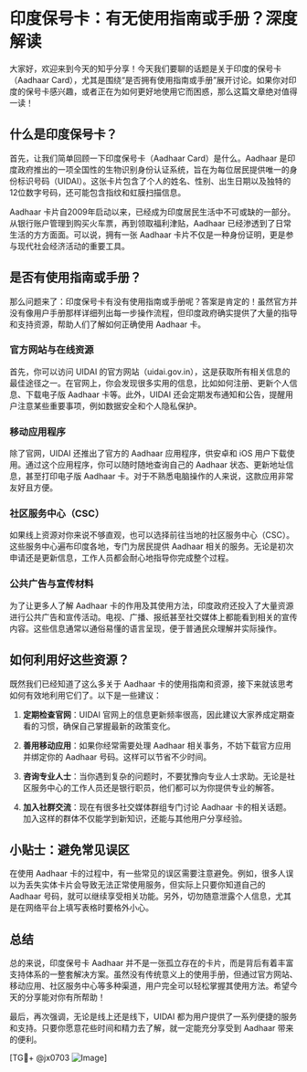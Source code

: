 # 印度保号卡：有无使用指南或手册？深度解读

大家好，欢迎来到今天的知乎分享！今天我们要聊的话题是关于印度的保号卡（Aadhaar Card），尤其是围绕“是否拥有使用指南或手册”展开讨论。如果你对印度的保号卡感兴趣，或者正在为如何更好地使用它而困惑，那么这篇文章绝对值得一读！

## 什么是印度保号卡？

首先，让我们简单回顾一下印度保号卡（Aadhaar Card）是什么。Aadhaar 是印度政府推出的一项全国性的生物识别身份认证系统，旨在为每位居民提供唯一的身份标识号码（UIDAI）。这张卡片包含了个人的姓名、性别、出生日期以及独特的12位数字号码，还可能包含指纹和虹膜扫描信息。

Aadhaar 卡片自2009年启动以来，已经成为印度居民生活中不可或缺的一部分。从银行账户管理到购买火车票，再到领取福利津贴，Aadhaar 已经渗透到了日常生活的方方面面。可以说，拥有一张 Aadhaar 卡片不仅是一种身份证明，更是参与现代社会经济活动的重要工具。

## 是否有使用指南或手册？

那么问题来了：印度保号卡有没有使用指南或手册呢？答案是肯定的！虽然官方并没有像用户手册那样详细列出每一步操作流程，但印度政府确实提供了大量的指导和支持资源，帮助人们了解如何正确使用 Aadhaar 卡。

### 官方网站与在线资源

首先，你可以访问 UIDAI 的官方网站（uidai.gov.in），这是获取所有相关信息的最佳途径之一。在官网上，你会发现很多实用的信息，比如如何注册、更新个人信息、下载电子版 Aadhaar 卡等。此外，UIDAI 还会定期发布通知和公告，提醒用户注意某些重要事项，例如数据安全和个人隐私保护。

### 移动应用程序

除了官网，UIDAI 还推出了官方的 Aadhaar 应用程序，供安卓和 iOS 用户下载使用。通过这个应用程序，你可以随时随地查询自己的 Aadhaar 状态、更新地址信息，甚至打印电子版 Aadhaar 卡。对于不熟悉电脑操作的人来说，这款应用非常友好且方便。

### 社区服务中心（CSC）

如果线上资源对你来说不够直观，也可以选择前往当地的社区服务中心（CSC）。这些服务中心遍布印度各地，专门为居民提供 Aadhaar 相关的服务。无论是初次申请还是更新信息，工作人员都会耐心地指导你完成整个过程。

### 公共广告与宣传材料

为了让更多人了解 Aadhaar 卡的作用及其使用方法，印度政府还投入了大量资源进行公共广告和宣传活动。电视、广播、报纸甚至社交媒体上都能看到相关的宣传内容。这些信息通常以通俗易懂的语言呈现，便于普通民众理解并实际操作。

## 如何利用好这些资源？

既然我们已经知道了这么多关于 Aadhaar 卡的使用指南和资源，接下来就该思考如何有效地利用它们了。以下是一些建议：

1. **定期检查官网**：UIDAI 官网上的信息更新频率很高，因此建议大家养成定期查看的习惯，确保自己掌握最新的政策变化。
   
2. **善用移动应用**：如果你经常需要处理 Aadhaar 相关事务，不妨下载官方应用并绑定你的 Aadhaar 号码。这样可以节省不少时间。

3. **咨询专业人士**：当你遇到复杂的问题时，不要犹豫向专业人士求助。无论是社区服务中心的工作人员还是银行职员，他们都可以为你提供专业的解答。

4. **加入社群交流**：现在有很多社交媒体群组专门讨论 Aadhaar 卡的相关话题。加入这样的群体不仅能学到新知识，还能与其他用户分享经验。

## 小贴士：避免常见误区

在使用 Aadhaar 卡的过程中，有一些常见的误区需要注意避免。例如，很多人误以为丢失实体卡片会导致无法正常使用服务，但实际上只要你知道自己的 Aadhaar 号码，就可以继续享受相关功能。另外，切勿随意泄露个人信息，尤其是在网络平台上填写表格时要格外小心。

## 总结

总的来说，印度保号卡 Aadhaar 并不是一张孤立存在的卡片，而是背后有着丰富支持体系的一整套解决方案。虽然没有传统意义上的使用手册，但通过官方网站、移动应用、社区服务中心等多种渠道，用户完全可以轻松掌握其使用方法。希望今天的分享能对你有所帮助！

最后，再次强调，无论是线上还是线下，UIDAI 都为用户提供了一系列便捷的服务和支持。只要你愿意花些时间和精力去了解，就一定能充分享受到 Aadhaar 带来的便利。

[TG💪+ @jx0703 ![Image](https://github.com/user-attachments/assets/dbca1d08-cadb-493c-b0ec-ad6f7a83f270)]